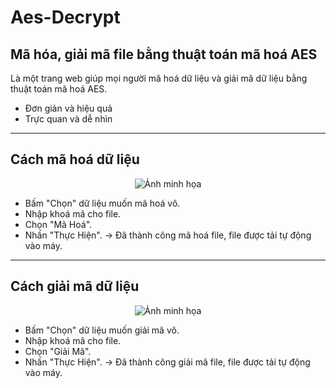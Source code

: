 # Aes-Decrypt

## Mã hóa, giải mã file bằng thuật toán mã hoá AES

Là một trang web giúp mọi người mã hoá dữ liệu và giải mã dữ liệu bằng thuật toán mã hoá AES.

* Đơn giản và hiệu quả
* Trực quan và dễ nhìn

---

## Cách mã hoá dữ liệu

<p align="center">  
   <img src="Picture/Ảnh chụp màn hình (4).png" alt="Ảnh minh họa" width="850" height="480">  
</p>  

* Bấm "Chọn" dữ liệu muốn mã hoá vô.
* Nhập khoá mã cho file.
* Chọn "Mã Hoá".
* Nhấn "Thực Hiện".
  → Đã thành công mã hoá file, file được tải tự động vào máy.

---

## Cách giải mã dữ liệu

<p align="center">  
   <img src="Picture/Ảnh chụp màn hình (7).png" alt="Ảnh minh họa" width="850" height="480">  
</p>  

* Bấm "Chọn" dữ liệu muốn giải mã vô.
* Nhập khoá mã cho file.
* Chọn "Giải Mã".
* Nhấn "Thực Hiện".
  → Đã thành công giải mã file, file được tải tự động vào máy.
